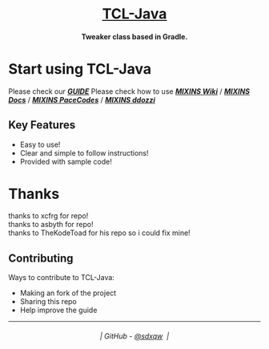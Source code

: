 <h1 align="center">
  <a href="https://github.com/sdxqw/TCL-Java">TCL-Java</a>
</h1>

<h4 align="center">Tweaker class based in Gradle.</h4>

# Start using TCL-Java
Please check our [_**GUIDE**_](https://github.com/AxstSoftware/TCL-Java/wiki)
Please check how to use [_**MIXINS Wiki**_](https://github.com/SpongePowered/Mixin/wiki) / [_**MIXINS Docs**_](https://jenkins.liteloader.com/view/Other/job/Mixin/javadoc/index.html) / [_**MIXINS PaceCodes**_](https://github.com/PaceCodes/Mixin-Tutorial) / [_**MIXINS ddozzi**_](https://github.com/ddozzi/Mixin-Tutorial)

## Key Features

* Easy to use!
* Clear and simple to follow instructions!
* Provided with sample code!

# Thanks

thanks to xcfrg for repo!</br>
thanks to asbyth for repo!</br>
thanks to TheKodeToad for his repo so i could fix mine!</br>

## Contributing

Ways to contribute to TCL-Java:

* Making an fork of the project
* Sharing this repo
* Help improve the guide

---
<h6 align="center">
  | GitHub - <a href="https://github.com/sdxqw">@sdxqw</a> 
  |
</h6>
